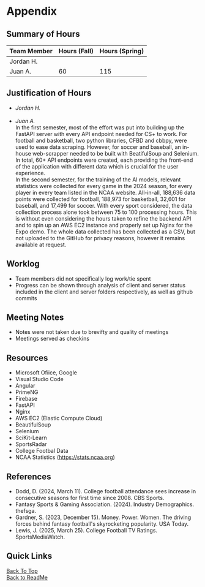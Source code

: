 # Appendix

## Summary of Hours

| Team Member       | Hours (Fall)        | Hours (Spring)   | 
| ----------------- | ------------------- | ---------------- | 
| Jordan H.         |                     |                  | 
| Juan A.           | 60                  | 115              | 

## Justification of Hours
- _Jordan H._ <br>
  <br>
- _Juan A._ <br>
	In the first semester, most of the effort was put into building up the FastAPI server with every API endpoint needed for CS+ to work. For football and basketball, two python libraries, CFBD and cbbpy, were used to ease data scraping. However, for soccer and baseball, an in-house web-scrapper needed to be built with BeatifulSoup and Selenium. In total, 60+ API endpoints were created, each providing the front-end of the application with different data which is crucial for the user experience. <br>
	In the second semester, for the training of the AI models, relevant statistics were collected for every game in the 2024 season, for every player in every team listed in the NCAA website. All-in-all, 188,636 data points were collected for football, 188,973 for basketball, 32,601 for baseball, and 17,499 for soccer. With every sport considered, the data collection process alone took between 75 to 100 processing hours. This is without even considering the hours taken to refine the backend API and to spin up an AWS EC2 instance and properly set up Nginx for the Expo demo. The whole data collected has been collected as a CSV, but not uploaded to the GitHub for privacy reasons, however it remains available at request.


## Worklog
- Team members did not specifically log work/tie spent
- Progress can be shown through analysis of client and server status included in the client and server folders respectively, as well as github commits

## Meeting Notes
- Notes were not taken due to brevifty and quality of meetings
- Meetings served as checkins

## Resources
- Microsoft Ofiice, Google
- Visual Studio Code
- Angular
- PrimeNG
- Firebase
- FastAPI
- Nginx
- AWS EC2 (Elastic Compute Cloud)
- BeautifulSoup
- Selenium
- SciKit-Learn
- SportsRadar
- College Footbal Data
- NCAA Statistics (https://stats.ncaa.org)

## References
- Dodd, D. (2024, March 11). College football attendance sees increase in consecutive seasons for first time since 2008. CBS Sports. 
- Fantasy Sports & Gaming Association. (2024). Industry Demographics. thefsga. 
- Gardner, S. (2023, December 15). Money. Power. Women. The driving forces behind fantasy football's skyrocketing popularity. USA Today. 
- Lewis, J. (2025, March 25). College Football TV Ratings. SportsMediaWatch. 

## Quick Links

[Back To Top](#Appendix) \
[Back to ReadMe](/README.md)
